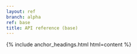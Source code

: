 ```yaml
---
layout: ref
branch: alpha
ref: base
title: API reference (base)
---
```

{% include anchor_headings.html html=content %}